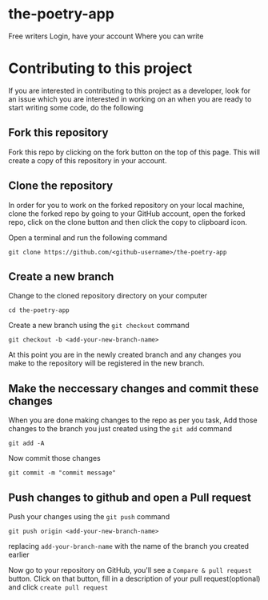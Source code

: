 # the-poetry-app
 Free writers Login, have your account Where you can write

# Contributing to this project
If you are interested in contributing to this project as a developer, look for an issue which you are interested in working on an when you are ready to start writing some code, do the following

## Fork this repository
Fork this repo by clicking on the fork button on the top of this page. This will create a copy of this repository in your account.
## Clone the repository
In order for you to work on the forked repository on your local machine, clone the forked repo by going to your GitHub account, open the forked repo, click on the clone button and then click the copy to clipboard icon.

Open a terminal and run the following command

`git clone https://github.com/<github-username>/the-poetry-app`

## Create a new branch
Change to the cloned repository directory on your computer

`cd the-poetry-app`

Create a new branch using the ``git checkout`` command

`git checkout -b <add-your-new-branch-name>`

At this point you are in the newly created branch and any changes you make to the repository will be registered in the new branch.

## Make the neccessary changes and commit these changes
When you are done making changes to the repo as per you task, Add those changes to the branch you just created using the ``git add`` command

`git add -A`

Now commit those changes

`git commit -m "commit message"`

## Push changes to github and open a Pull request
Push your changes using the ``git push`` command

`git push origin <add-your-new-branch-name>`

replacing ``add-your-branch-name`` with the name of the branch you created earlier

Now go to your repository on GitHub, you'll see a `Compare & pull request` button. Click on that button, fill in a description of your pull request(optional) and click `create pull request`




